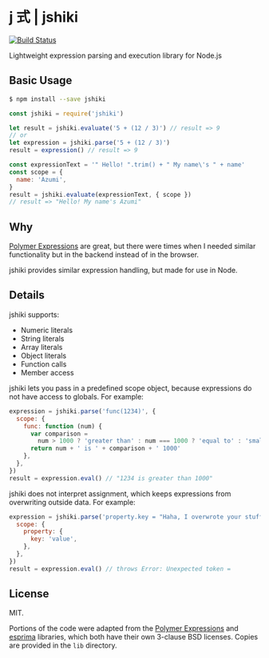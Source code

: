 # j 式 | jshiki

[![Build Status](https://travis-ci.org/adalinesimonian/jshiki.svg?branch=master)](https://travis-ci.org/adalinesimonian/jshiki)

Lightweight expression parsing and execution library for Node.js

## Basic Usage

```bash
$ npm install --save jshiki
```

```javascript
const jshiki = require('jshiki')

let result = jshiki.evaluate('5 + (12 / 3)') // result => 9
// or
let expression = jshiki.parse('5 + (12 / 3)')
result = expression() // result => 9

const expressionText = '" Hello! ".trim() + " My name\'s " + name'
const scope = {
  name: 'Azumi',
}
result = jshiki.evaluate(expressionText, { scope })
// result => "Hello! My name's Azumi"
```

## Why

[Polymer Expressions][polymer-expressions] are great, but there were times when
I needed similar functionality but in the backend instead of in the browser.

jshiki provides similar expression handling, but made for use in Node.

## Details

jshiki supports:

- Numeric literals
- String literals
- Array literals
- Object literals
- Function calls
- Member access

jshiki lets you pass in a predefined scope object, because expressions do not
have access to globals. For example:

```javascript
expression = jshiki.parse('func(1234)', {
  scope: {
    func: function (num) {
      var comparison =
        num > 1000 ? 'greater than' : num === 1000 ? 'equal to' : 'smaller than'
      return num + ' is ' + comparison + ' 1000'
    },
  },
})
result = expression.eval() // "1234 is greater than 1000"
```

jshiki does not interpret assignment, which keeps expressions from overwriting
outside data. For example:

```javascript
expression = jshiki.parse('property.key = "Haha, I overwrote your stuff!"', {
  scope: {
    property: {
      key: 'value',
    },
  },
})
result = expression.eval() // throws Error: Unexpected token =
```

## License

MIT.

Portions of the code were adapted from the [Polymer Expressions][polymer-expressions]
and [esprima][esprima] libraries, which both have their own 3-clause BSD
licenses. Copies are provided in the `lib` directory.

[polymer-expressions]: https://github.com/Polymer/polymer-expressions
[esprima]: https://github.com/jquery/esprima
